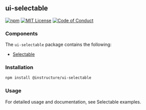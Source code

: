 ## ui-selectable

[![npm][npm]][npm-url]
[![MIT License][license-badge]][license]
[![Code of Conduct][coc-badge]][coc]

### Components

The `ui-selectable` package contains the following:

- [Selectable](#Selectable)

### Installation

```sh
npm install @instructure/ui-selectable
```

### Usage

For detailed usage and documentation, see Selectable examples.

[npm]: https://img.shields.io/npm/v/@instructure/ui-selectable.svg
[npm-url]: https://npmjs.com/package/@instructure/ui-selectable
[license-badge]: https://img.shields.io/npm/l/instructure-ui.svg?style=flat-square
[license]: https://github.com/instructure/instructure-ui/blob/master/LICENSE.md
[coc-badge]: https://img.shields.io/badge/code%20of-conduct-ff69b4.svg?style=flat-square
[coc]: https://github.com/instructure/instructure-ui/blob/master/CODE_OF_CONDUCT.md
